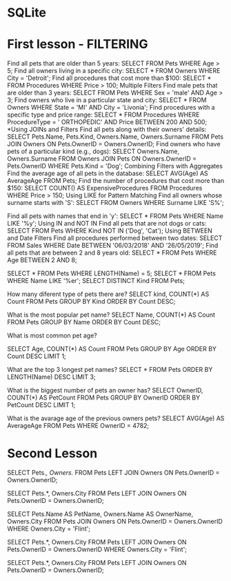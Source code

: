 # SQLite

# First lesson - FILTERING
Find all pets that are older than 5 years:
SELECT FROM Pets WHERE Age > 5;
Find all owners living in a specific city:
SELECT * FROM Owners WHERE City = 'Detroit';
Find all procedures that cost more than $100:
SELECT * FROM Procedures WHERE Price > 100;
Multiple Filters
Find male pets that are older than 3 years:
SELECT FROM Pets WHERE Sex = 'male' AND Age > 3;
Find owners who live in a particular state and city:
SELECT * FROM Owners WHERE State = 'MI' AND City = 'Livonia';
Find procedures with a specific type and price range:
SELECT * FROM Procedures WHERE ProcedureType = ' ORTHOPEDIC' AND Price BETWEEN 200 AND 500;
*Using JOINs and Filters
Find all pets along with their owners' details:
SELECT Pets.Name, Pets.Kind, Owners.Name, Owners.Surname
FROM Pets
JOIN Owners ON Pets.OwnerID = Owners.OwnerID;
Find owners who have pets of a particular kind (e.g., dogs):
SELECT Owners.Name, Owners.Surname
FROM Owners
JOIN Pets ON Owners.OwnerID = Pets.OwnerID
WHERE Pets.Kind = 'Dog';
Combining Filters with Aggregates
Find the average age of all pets in the database:
SELECT AVG(Age) AS AverageAge FROM Pets;
Find the number of procedures that cost more than $150:
SELECT COUNT() AS ExpensiveProcedures FROM Procedures WHERE Price > 150; Using LIKE for Pattern Matching
Find all owners whose surname starts with 'S':
SELECT FROM Owners WHERE Surname LIKE 'S%';

Find all pets with names that end in 'y':
SELECT * FROM Pets WHERE Name LIKE '%y';
Using IN and NOT IN
Find all pets that are not dogs or cats:
SELECT FROM Pets WHERE Kind NOT IN ('Dog', 'Cat');
Using BETWEEN and Date Filters
Find all procedures performed between two dates:
SELECT FROM Sales WHERE Date BETWEEN '06/03/2018' AND '26/05/2019';
Find all pets that are between 2 and 8 years old:
SELECT * FROM Pets WHERE Age BETWEEN 2 AND 8; 

SELECT * FROM Pets WHERE LENGTH(Name) = 5;
SELECT * FROM Pets WHERE Name LIKE '%er';
SELECT DISTINCT Kind FROM Pets;

How many diferent type of pets there are?
SELECT kind, COUNT(*) AS Count 
FROM Pets 
GROUP BY Kind
ORDER BY Count DESC;

What is the most popular pet name? 
SELECT Name, COUNT(*) AS Count 
FROM Pets 
GROUP BY Name
ORDER BY Count DESC;

What is most common pet age?

SELECT Age, COUNT(*) AS Count
FROM Pets
GROUP BY Age
ORDER BY Count DESC
LIMIT 1;

What are the top 3 longest pet names?
SELECT *
FROM Pets 
ORDER BY LENGTH(Name) DESC
LIMIT 3;
 
What is the biggest number of pets an owner has? 
SELECT OwnerID, COUNT(*) AS PetCount
FROM Pets
GROUP BY OwnerID
ORDER BY PetCount DESC
LIMIT 1;

What is the avarage age of the previous owners pets? 
SELECT AVG(Age) AS AverageAge
FROM Pets
WHERE OwnerID = 4782;

# Second Lesson

SELECT Pets.*, Owners.*
FROM Pets LEFT JOIN Owners ON Pets.OwnerID = Owners.OwnerID;

SELECT Pets.*, Owners.City
FROM Pets LEFT JOIN Owners ON Pets.OwnerID = Owners.OwnerID;

SELECT Pets.Name AS PetName, Owners.Name AS OwnerName, Owners.City 
FROM Pets 
JOIN Owners ON Pets.OwnerID = Owners.OwnerID 
WHERE Owners.City = 'Flint';

SELECT Pets.*, Owners.City 
FROM Pets LEFT JOIN Owners 
ON Pets.OwnerID = Owners.OwnerID 
WHERE Owners.City = 'Flint';

SELECT Pets.*, Owners.City
FROM Pets LEFT JOIN Owners ON Pets.OwnerID = Owners.OwnerID;
